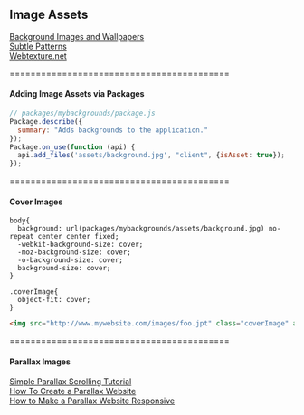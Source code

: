 ## Image Assets  

[Background Images and Wallpapers](http://hdwallsource.com/)  
[Subtle Patterns](http://subtlepatterns.com/)  
[Webtexture.net](http://www.webtexture.net/)  

==========================================
#### Adding Image Assets via Packages
````js
// packages/mybackgrounds/package.js
Package.describe({
  summary: "Adds backgrounds to the application."
});
Package.on_use(function (api) {
  api.add_files('assets/background.jpg', "client", {isAsset: true});
});
````

==========================================
#### Cover Images  
````less
body{
  background: url(packages/mybackgrounds/assets/background.jpg) no-repeat center center fixed;
  -webkit-background-size: cover;
  -moz-background-size: cover;
  -o-background-size: cover;
  background-size: cover;
}

.coverImage{
  object-fit: cover;
}
````

````html
<img src="http://www.mywebsite.com/images/foo.jpt" class="coverImage" alt="foo image" />
````




==========================================
#### Parallax Images  

[Simple Parallax Scrolling Tutorial](https://ihatetomatoes.net/simple-parallax-scrolling-tutorial/)  
[How To Create a Parallax Website](https://ihatetomatoes.net/how-to-create-a-parallax-scrolling-website-part-2/)  
[How to Make a Parallax Website Responsive](https://ihatetomatoes.net/make-parallax-website-responsive/)  



